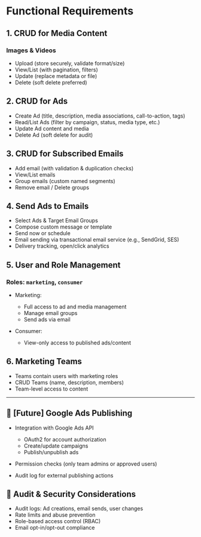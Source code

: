 # Functional Requirements

## 1. **CRUD for Media Content**

### Images & Videos

- Upload (store securely, validate format/size)
- View/List (with pagination, filters)
- Update (replace metadata or file)
- Delete (soft delete preferred)

## 2. **CRUD for Ads**

- Create Ad (title, description, media associations, call-to-action, tags)
- Read/List Ads (filter by campaign, status, media type, etc.)
- Update Ad content and media
- Delete Ad (soft delete for audit)

## 3. **CRUD for Subscribed Emails**

- Add email (with validation & duplication checks)
- View/List emails
- Group emails (custom named segments)
- Remove email / Delete groups

## 4. **Send Ads to Emails**

- Select Ads & Target Email Groups
- Compose custom message or template
- Send now or schedule
- Email sending via transactional email service (e.g., SendGrid, SES)
- Delivery tracking, open/click analytics

## 5. **User and Role Management**

### Roles: `marketing`, `consumer`

- Marketing:

  - Full access to ad and media management
  - Manage email groups
  - Send ads via email

- Consumer:

  - View-only access to published ads/content

## 6. **Marketing Teams**

- Teams contain users with marketing roles
- CRUD Teams (name, description, members)
- Team-level access to content

---

## 🚀 [Future] Google Ads Publishing

- Integration with Google Ads API

  - OAuth2 for account authorization
  - Create/update campaigns
  - Publish/unpublish ads

- Permission checks (only team admins or approved users)
- Audit log for external publishing actions

## 🧪 Audit & Security Considerations

- Audit logs: Ad creations, email sends, user changes
- Rate limits and abuse prevention
- Role-based access control (RBAC)
- Email opt-in/opt-out compliance
